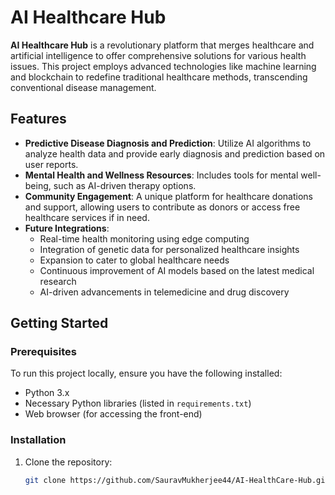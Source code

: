 # AI Healthcare Hub

**AI Healthcare Hub** is a revolutionary platform that merges healthcare and artificial intelligence to offer comprehensive solutions for various health issues. This project employs advanced technologies like machine learning and blockchain to redefine traditional healthcare methods, transcending conventional disease management.

## Features

- **Predictive Disease Diagnosis and Prediction**: Utilize AI algorithms to analyze health data and provide early diagnosis and prediction based on user reports.
- **Mental Health and Wellness Resources**: Includes tools for mental well-being, such as AI-driven therapy options.
- **Community Engagement**: A unique platform for healthcare donations and support, allowing users to contribute as donors or access free healthcare services if in need.
- **Future Integrations**:
  - Real-time health monitoring using edge computing
  - Integration of genetic data for personalized healthcare insights
  - Expansion to cater to global healthcare needs
  - Continuous improvement of AI models based on the latest medical research
  - AI-driven advancements in telemedicine and drug discovery

## Getting Started

### Prerequisites

To run this project locally, ensure you have the following installed:

- Python 3.x
- Necessary Python libraries (listed in `requirements.txt`)
- Web browser (for accessing the front-end)

### Installation

1. Clone the repository:
   ```bash
   git clone https://github.com/SauravMukherjee44/AI-HealthCare-Hub.git
